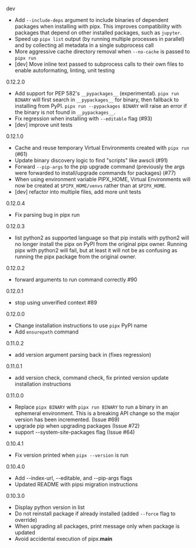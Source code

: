 dev
* Add `--include-deps` argument to include binaries of dependent packages when installing with pipx. This improves compatibility with packages that depend on other installed packages, such as `jupyter`.
* Speed up `pipx list` output (by running multiple processes in parallel) and by collecting all metadata in a single subprocess call
* More aggressive cache directory removal when `--no-cache` is passed to `pipx run`
* [dev] Move inline text passed to subprocess calls to their own files to enable autoformating, linting, unit testing

0.12.2.0
* Add support for PEP 582's `__pypackages__` (experimental). `pipx run BINARY` will first search in `__pypackages__` for binary, then fallback to installing from PyPI. `pipx run --pypackages BINARY` will raise an error if the binary is not found in `__pypackages__`.
* Fix regression when installing with `--editable` flag (#93)
* [dev] improve unit tests

0.12.1.0
* Cache and reuse temporary Virtual Environments created with `pipx run` (#61)
* Update binary discovery logic to find "scripts" like awscli (#91)
* Forward `--pip-args` to the pip upgrade command (previously the args were forwarded to install/upgrade commands for packages) (#77)
* When using environment variable PIPX_HOME, Virtual Environments will now be created at `$PIPX_HOME/venvs` rather than at `$PIPX_HOME`.
* [dev] refactor into multiple files, add more unit tests

0.12.0.4
* Fix parsing bug in pipx run

0.12.0.3
* list python2 as supported language so that pip installs with python2 will no longer install the pipx on PyPI from the original pipx owner. Running pipx with python2 will fail, but at least it will not be as confusing as running the pipx package from the original owner.

0.12.0.2
* forward arguments to run command correctly #90

0.12.0.1
* stop using unverified context #89

0.12.0.0
* Change installation instructions to use `pipx` PyPI name
* Add `ensurepath` command

0.11.0.2
 * add version argument parsing back in (fixes regression)

0.11.0.1
 * add version check, command check, fix printed version update installation instructions

0.11.0.0
* Replace `pipx BINARY` with `pipx run BINARY` to run a binary in an ephemeral environment. This is a breaking API change so the major version has been incremented. (Issue #69)
* upgrade pip when upgrading packages (Issue #72)
* support --system-site-packages flag (Issue #64)

0.10.4.1
* Fix version printed when `pipx --version` is run

0.10.4.0
* Add --index-url, --editable, and --pip-args flags
* Updated README with pipsi migration instructions

0.10.3.0
* Display python version in list
* Do not reinstall package if already installed (added `--force` flag to override)
* When upgrading all packages, print message only when package is updated
* Avoid accidental execution of pipx.__main__
